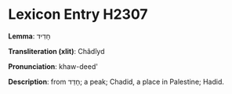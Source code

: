 # Lexicon Entry H2307

**Lemma**: חָדִיד

**Transliteration (xlit)**: Châdîyd

**Pronunciation**: khaw-deed'

**Description**:
from חָדַד; a peak; Chadid, a place in Palestine; Hadid.
